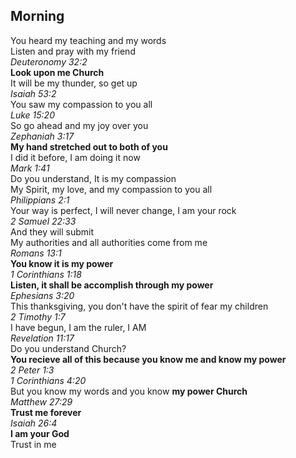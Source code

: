 ## Morning

You heard my teaching and my words  
Listen and pray with my friend  
_Deuteronomy 32:2_  
**Look upon me Church**  
It will be my thunder, so get up  
_Isaiah 53:2_  
You saw my compassion to you all  
_Luke 15:20_  
So go ahead and my joy over you  
_Zephaniah 3:17_  
**My hand stretched out to both of you**  
I did it before, I am doing it now  
_Mark 1:41_  
Do you understand, It is my compassion  
My Spirit, my love, and my compassion to you all  
_Philippians 2:1_  
Your way is perfect, I will never change, I am your rock  
_2 Samuel 22:33_  
And they will submit  
My authorities and all authorities come from me  
_Romans 13:1_  
**You know it is my power**  
_1 Corinthians 1:18_  
**Listen, it shall be accomplish through my power**  
_Ephesians 3:20_  
This thanksgiving, you don't have the spirit of fear my children  
_2 Timothy 1:7_  
I have begun, I am the ruler, I AM  
_Revelation 11:17_  
Do you understand Church?  
**You recieve all of this because you know me and know my power**  
_2 Peter 1:3_  
_1 Corinthians 4:20_  
But you know my words and you know **my power Church**  
_Matthew 27:29_  
**Trust me forever**  
_Isaiah 26:4_  
**I am your God**  
Trust in me  

